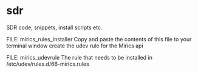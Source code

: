 # sdr
SDR code, snippets, install scripts etc.

FILE: mirics_rules_installer
  Copy and paste the contents of this file to your terminal window create the udev rule for the Mirics api
  
FILE: mirics_udevrule
  The rule that needs to be installed in /etc/udev/rules.d/66-mirics.rules
